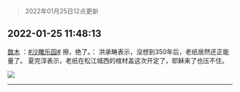 > 2022年01月25日12点更新
<link rel="stylesheet" href="https://cdn.jsdelivr.net/gh/taotie6/sampleJSON@main/css/photo_show.css">
<meta name="referrer" content="no-referrer" />


 ## 2022-01-25 11:48:13 

 [㪚木](https://www.coolapk.com/feed/33079844?shareKey=OTQwZTc1Njk4ZTQzNjFlZjc1ZWY~) ：<a class="feed-link-tag" href="/t/沙雕乐园?type=0">#沙雕乐园#</a>
擦，绝了。：
洪承畴表示，没想到350年后，老纸居然还正能量了。
夏完淳表示，老纸在松江城西的棺材盖这次开定了，耶稣来了也压不住。 

<div class="album">
<img class="img-item" src="http://image.coolapk.com/feed/2022/0125/11/1081091_b76f4869_2492_7153_876@1080x1380.jpeg" />
</div>

 ------- 

